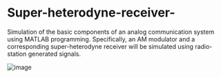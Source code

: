 # Super-heterodyne-receiver-

Simulation of the basic components of an analog communication system using MATLAB programming. Specifically, an AM modulator and a corresponding super-heterodyne receiver 
will be simulated using radio-station generated signals. 

![image](https://github.com/user-attachments/assets/8ce719ae-29d5-4481-8788-713570da560b)
